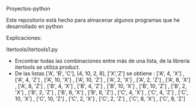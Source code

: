 Proyectos-python

Este repositorio está hecho para almacenar algunos programas que he desarrollado en python

Explicaciones:

Itertools/itertools1.py
- Encontrar todas las combinaciones entre más de una lista, de la librería itertools se utiliza product.
- De las listas ['A', 'B', 'C'], [4, 10, 2, 8], ['X','Z'] se obtiene : 
['A', 4, 'X'] , ['A', 4, 'Z'] , ['A', 10, 'X'] , ['A', 10, 'Z'] , ['A', 2, 'X'] , ['A', 2, 'Z'] , ['A', 8, 'X'] , ['A', 8, 'Z'] , ['B', 4, 'X'] , ['B', 4, 'Z'] , ['B', 10, 'X'] , ['B', 10, 'Z'] , ['B', 2, 'X'] , ['B', 2, 'Z'] , ['B', 8, 'X'] , ['B', 8, 'Z'] , ['C', 4, 'X'] , ['C', 4, 'Z'] , ['C', 10, 'X'] , ['C', 10, 'Z'] , ['C', 2, 'X'] , ['C', 2, 'Z'] , ['C', 8, 'X'] , ['C', 8, 'Z']

